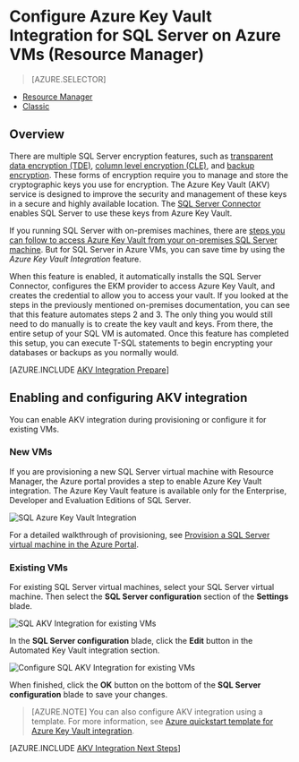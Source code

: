<properties
    pageTitle="Configure Azure Key Vault Integration for SQL Server on Azure VMs (Resource Manager)"
    description="Learn how to automate the configuration of SQL Server encryption for use with Azure Key Vault. This topic explains how to use Azure Key Vault Integration with SQL Server virtual machines created with Resource Manager."
    services="virtual-machines-windows"
    documentationcenter=""
    author="rothja"
    manager="jhubbard"
    editor=""
    tags="azure-service-management" />
<tags
    ms.assetid="cd66dfb1-0e9b-4fb0-a471-9deaf4ab4ab8"
    ms.service="virtual-machines-windows"
    ms.devlang="na"
    ms.topic="article"
    ms.tgt_pltfrm="vm-windows-sql-server"
    ms.workload="infrastructure-services"
    ms.date="10/25/2016"
    wacn.date=""
    ms.author="jroth" />

# Configure Azure Key Vault Integration for SQL Server on Azure VMs (Resource Manager)
> [AZURE.SELECTOR]
- [Resource Manager](/documentation/articles/virtual-machines-windows-ps-sql-keyvault/)
- [Classic](/documentation/articles/virtual-machines-windows-classic-ps-sql-keyvault/)

## Overview
There are multiple SQL Server encryption features, such as [transparent data encryption (TDE)](https://msdn.microsoft.com/zh-cn/library/bb934049.aspx), [column level encryption (CLE)](https://msdn.microsoft.com/zh-cn/library/ms173744.aspx), and [backup encryption](https://msdn.microsoft.com/zh-cn/library/dn449489.aspx). These forms of encryption require you to manage and store the cryptographic keys you use for encryption. The Azure Key Vault (AKV) service is designed to improve the security and management of these keys in a secure and highly available location. The [SQL Server Connector](http://www.microsoft.com/download/details.aspx?id=45344) enables SQL Server to use these keys from Azure Key Vault.

If you running SQL Server with on-premises machines, there are [steps you can follow to access Azure Key Vault from your on-premises SQL Server machine](https://msdn.microsoft.com/zh-cn/library/dn198405.aspx). But for SQL Server in Azure VMs, you can save time by using the *Azure Key Vault Integration* feature.

When this feature is enabled, it automatically installs the SQL Server Connector, configures the EKM provider to access Azure Key Vault, and creates the credential to allow you to access your vault. If you looked at the steps in the previously mentioned on-premises documentation, you can see that this feature automates steps 2 and 3. The only thing you would still need to do manually is to create the key vault and keys. From there, the entire setup of your SQL VM is automated. Once this feature has completed this setup, you can execute T-SQL statements to begin encrypting your databases or backups as you normally would.

[AZURE.INCLUDE [AKV Integration Prepare](../../includes/virtual-machines-sql-server-akv-prepare.md)]

## Enabling and configuring AKV integration
You can enable AKV integration during provisioning or configure it for existing VMs.

### New VMs
If you are provisioning a new SQL Server virtual machine with Resource Manager, the Azure portal provides a step to enable Azure Key Vault integration. The Azure Key Vault feature is available only for the Enterprise, Developer and Evaluation Editions of SQL Server.

![SQL Azure Key Vault Integration](./media/virtual-machines-windows-ps-sql-keyvault/azure-sql-arm-akv.png)

For a detailed walkthrough of provisioning, see [Provision a SQL Server virtual machine in the Azure Portal](/documentation/articles/virtual-machines-windows-portal-sql-server-provision/).

### Existing VMs
For existing SQL Server virtual machines, select your SQL Server virtual machine. Then select the **SQL Server configuration** section of the **Settings** blade.

![SQL AKV Integration for existing VMs](./media/virtual-machines-windows-ps-sql-keyvault/azure-sql-rm-akv-existing-vms.png)

In the **SQL Server configuration** blade, click the **Edit** button in the Automated Key Vault integration section.

![Configure SQL AKV Integration for existing VMs](./media/virtual-machines-windows-ps-sql-keyvault/azure-sql-rm-akv-configuration.png)

When finished, click the **OK** button on the bottom of the **SQL Server configuration** blade to save your changes.

> [AZURE.NOTE]
> You can also configure AKV integration using a template. For more information, see [Azure quickstart template for Azure Key Vault integration](https://github.com/Azure/azure-quickstart-templates/tree/master/101-vm-sql-existing-keyvault-update).
> 
> 

[AZURE.INCLUDE [AKV Integration Next Steps](../../includes/virtual-machines-sql-server-akv-next-steps.md)]

